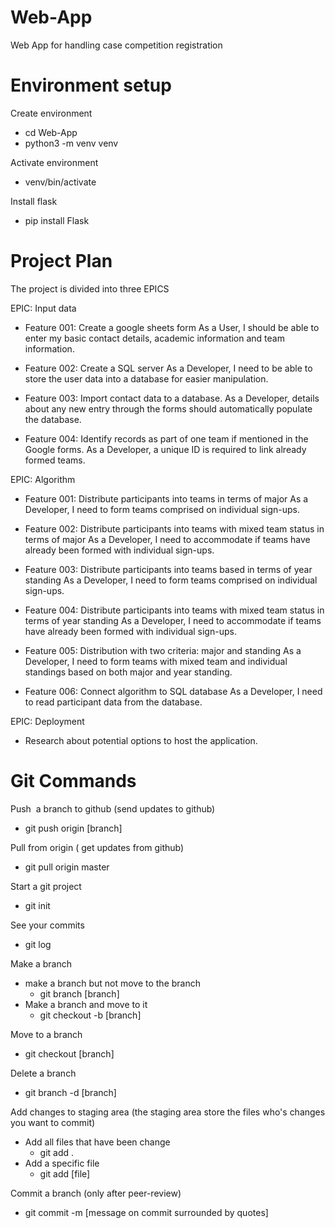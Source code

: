 # Web-App
Web App for handling case competition registration

# Environment setup

Create environment
* cd Web-App
* python3 -m venv venv

Activate environment
* venv/bin/activate

Install flask
* pip install Flask

# Project Plan
The project is divided into three EPICS

EPIC: Input data

* Feature 001: Create a google sheets form
As a User, I should be able to enter my basic contact details, academic information and team information.

* Feature 002: Create a SQL server
As a Developer, I need to be able to store the user data into a database for easier manipulation.

* Feature 003: Import contact data to a database.
As a Developer, details about any new entry through the forms should automatically populate the database.

* Feature 004: Identify records as part of one team if mentioned in the Google forms.
As a Developer, a unique ID is required to link already formed teams.

EPIC: Algorithm

* Feature 001: Distribute participants into teams in terms of major
As a Developer, I need to form teams comprised on individual sign-ups.

* Feature 002: Distribute participants into teams with mixed team status in terms of major
As a Developer, I need to accommodate if teams have already been formed with individual sign-ups.

* Feature 003: Distribute participants into teams based in terms of year standing
As a Developer, I need to form teams comprised on individual sign-ups.

* Feature 004: Distribute participants into teams with mixed team status in terms of year standing
As a Developer, I need to accommodate if teams have already been formed with individual sign-ups.

* Feature 005: Distribution with two criteria: major and standing
As a Developer, I need to form teams with mixed team and individual standings based on both major and year standing.

* Feature 006: Connect algorithm to SQL database
As a Developer, I need to read participant data from the database.

EPIC: Deployment

* Research about potential options to host the application.


# Git Commands

Push  a branch to github (send updates to github)
* git push origin [branch]

Pull from origin ( get updates from github)
* git pull origin master

Start a git project
* git init

See your commits
* git log

Make a branch
* make a branch but not move to the branch
    * git branch [branch]
* Make a branch and move to it
    * git checkout -b [branch]

Move to a branch
* git checkout [branch]

Delete a branch
* git branch -d [branch]

Add changes to staging area (the staging area store the files who's changes you want to commit)
* Add all files that have been change
    * git add .
* Add a specific file
    * git add [file]

Commit a branch (only after peer-review)
* git commit -m [message on commit surrounded by quotes]
